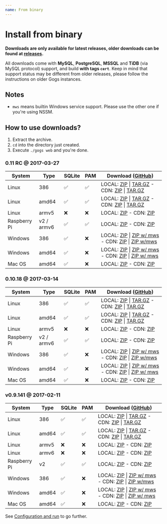```yaml
---
name: From binary
---
```


# Install from binary

**Downloads are only available for latest releases, older downloads can be found at [releases](https://github.com/gogits/gogs/releases).**

All downloads come with **MySQL**, **PostgreSQL**, **MSSQL** and **TiDB** (via MySQL protocol) support, and build **with tags `cert`**. Keep in mind that support status may be different from older releases, please follow the instructions on older Gogs instances.

## Notes

- `mws` means builtin Windows service support. Please use the other one if you're using NSSM.

## How to use downloads?

1. Extract the archive.
2. `cd` into the directory just created.
3. Execute `./gogs web` and you're done.

### 0.11 RC @ 2017-03-27

|System|Type|SQLite|PAM|Download ([GitHub](https://github.com/gogits/gogs/releases/tag/v0.11rc))|
|------|----|------|---|--------|
|Linux|386|✅|✅|LOCAL: [ZIP](https://dl.gogs.io/0.11rc/linux_386.zip) \| [TAR.GZ](https://dl.gogs.io/0.11rc/linux_386.tar.gz) - CDN: [ZIP](https://cdn.gogs.io/0.11rc/linux_386.zip) \| [TAR.GZ](https://cdn.gogs.io/0.11rc/linux_386.tar.gz)|
|Linux|amd64|✅|✅|LOCAL: [ZIP](https://dl.gogs.io/0.11rc/linux_amd64.zip) \| [TAR.GZ](https://dl.gogs.io/0.11rc/linux_amd64.tar.gz) - CDN: [ZIP](https://cdn.gogs.io/0.11rc/linux_amd64.zip) \| [TAR.GZ](https://cdn.gogs.io/0.11rc/linux_amd64.tar.gz)|
|Linux|armv5|❌|❌|LOCAL: [ZIP](https://dl.gogs.io/0.11rc/linux_armv5.zip) - CDN: [ZIP](https://cdn.gogs.io/0.11rc/linux_armv5.zip)|
|Raspberry Pi|v2 / armv6|✅|✅|LOCAL: [ZIP](https://dl.gogs.io/0.11rc/raspi2_armv6.zip) - CDN: [ZIP](https://cdn.gogs.io/0.11rc/raspi2_armv6.zip)|
|Windows|386|✅|❌|LOCAL: [ZIP](https://dl.gogs.io/0.11rc/windows_386.zip) \| [ZIP w/ mws](https://dl.gogs.io/0.11rc/windows_386_mws.zip) - CDN: [ZIP](https://cdn.gogs.io/0.11rc/windows_386.zip) \| [ZIP w/mws](https://cdn.gogs.io/0.11rc/windows_386_mws.zip)|
|Windows|amd64|✅|❌|LOCAL: [ZIP](https://dl.gogs.io/0.11rc/windows_amd64.zip) \| [ZIP w/ mws](https://dl.gogs.io/0.11rc/windows_amd64_mws.zip) - CDN: [ZIP](https://cdn.gogs.io/0.11rc/windows_amd64.zip) \| [ZIP w/ mws](https://cdn.gogs.io/0.11rc/windows_amd64_mws.zip)|
|Mac OS|amd64|✅|❌|LOCAL: [ZIP](https://dl.gogs.io/0.11rc/darwin_amd64.zip) - CDN: [ZIP](https://cdn.gogs.io/0.11rc/darwin_amd64.zip)|

### 0.10.18 @ 2017-03-14

|System|Type|SQLite|PAM|Download ([GitHub](https://github.com/gogits/gogs/releases/tag/v0.10.18))|
|------|----|------|---|--------|
|Linux|386|✅|✅|LOCAL: [ZIP](https://dl.gogs.io/0.10.18/linux_386.zip) \| [TAR.GZ](https://dl.gogs.io/0.10.18/linux_386.tar.gz) - CDN: [ZIP](https://cdn.gogs.io/0.10.18/linux_386.zip) \| [TAR.GZ](https://cdn.gogs.io/0.10.18/linux_386.tar.gz)|
|Linux|amd64|✅|✅|LOCAL: [ZIP](https://dl.gogs.io/0.10.18/linux_amd64.zip) \| [TAR.GZ](https://dl.gogs.io/0.10.18/linux_amd64.tar.gz) - CDN: [ZIP](https://cdn.gogs.io/0.10.18/linux_amd64.zip) \| [TAR.GZ](https://cdn.gogs.io/0.10.18/linux_amd64.tar.gz)|
|Linux|armv5|❌|❌|LOCAL: [ZIP](https://dl.gogs.io/0.10.18/linux_armv5.zip) - CDN: [ZIP](https://cdn.gogs.io/0.10.18/linux_armv5.zip)|
|Raspberry Pi|v2 / armv6|✅|✅|LOCAL: [ZIP](https://dl.gogs.io/0.10.18/raspi2_armv6.zip) - CDN: [ZIP](https://cdn.gogs.io/0.10.18/raspi2_armv6.zip)|
|Windows|386|✅|❌|LOCAL: [ZIP](https://dl.gogs.io/0.10.18/windows_386.zip) \| [ZIP w/ mws](https://dl.gogs.io/0.10.18/windows_386_mws.zip) - CDN: [ZIP](https://cdn.gogs.io/0.10.18/windows_386.zip) \| [ZIP w/mws](https://cdn.gogs.io/0.10.18/windows_386_mws.zip)|
|Windows|amd64|✅|❌|LOCAL: [ZIP](https://dl.gogs.io/0.10.18/windows_amd64.zip) \| [ZIP w/ mws](https://dl.gogs.io/0.10.18/windows_amd64_mws.zip) - CDN: [ZIP](https://cdn.gogs.io/0.10.18/windows_amd64.zip) \| [ZIP w/ mws](https://cdn.gogs.io/0.10.18/windows_amd64_mws.zip)|
|Mac OS|amd64|✅|❌|LOCAL: [ZIP](https://dl.gogs.io/0.10.18/darwin_amd64.zip) - CDN: [ZIP](https://cdn.gogs.io/0.10.18/darwin_amd64.zip)|

### v0.9.141 @ 2017-02-11

|System|Type|SQLite|PAM|Download ([GitHub](https://github.com/gogits/gogs/releases/tag/v0.9.141))|
|------|----|------|---|--------|
|Linux|386|✅|✅|LOCAL: [ZIP](https://dl.gogs.io/gogs_v0.9.141_linux_386.zip) \| [TAR.GZ](https://dl.gogs.io/gogs_v0.9.141_linux_386.tar.gz) - CDN: [ZIP](https://cdn.gogs.io/gogs_v0.9.141_linux_386.zip) \| [TAR.GZ](https://cdn.gogs.io/gogs_v0.9.141_linux_386.tar.gz)|
|Linux|amd64|✅|✅|LOCAL: [ZIP](https://dl.gogs.io/gogs_v0.9.141_linux_amd64.zip) \| [TAR.GZ](https://dl.gogs.io/gogs_v0.9.141_linux_amd64.tar.gz) - CDN: [ZIP](https://cdn.gogs.io/gogs_v0.9.141_linux_amd64.zip) \| [TAR.GZ](https://cdn.gogs.io/gogs_v0.9.141_linux_amd64.tar.gz)|
|Linux|armv5|❌|❌|LOCAL: [ZIP](https://dl.gogs.io/gogs_v0.9.141_linux_armv5.zip) - CDN: [ZIP](https://cdn.gogs.io/gogs_v0.9.141_linux_armv5.zip)|
|Linux|armv6|❌|❌|LOCAL: [ZIP](https://dl.gogs.io/gogs_v0.9.141_linux_armv6.zip) - CDN: [ZIP](https://cdn.gogs.io/gogs_v0.9.141_linux_armv6.zip)|
|Raspberry Pi|v2|✅|✅|LOCAL: [ZIP](https://dl.gogs.io/gogs_v0.9.141_raspi2_armv6.zip) - CDN: [ZIP](https://cdn.gogs.io/gogs_v0.9.141_raspi2_armv6.zip)|
|Windows|386|✅|❌|LOCAL: [ZIP](https://dl.gogs.io/gogs_v0.9.141_windows_386.zip) \| [ZIP w/ mws](https://dl.gogs.io/gogs_v0.9.141_windows_386_mws.zip) - CDN: [ZIP](https://cdn.gogs.io/gogs_v0.9.141_windows_386.zip) \| [ZIP w/mws](https://cdn.gogs.io/gogs_v0.9.141_windows_386_mws.zip)|
|Windows|amd64|✅|❌|LOCAL: [ZIP](https://dl.gogs.io/gogs_v0.9.141_windows_amd64.zip) \| [ZIP w/ mws](https://dl.gogs.io/gogs_v0.9.141_windows_amd64_mws.zip) - CDN: [ZIP](https://cdn.gogs.io/gogs_v0.9.141_windows_amd64.zip) \| [ZIP w/ mws](https://cdn.gogs.io/gogs_v0.9.141_windows_amd64_mws.zip)|
|Mac OS|amd64|✅|❌|LOCAL: [ZIP](https://dl.gogs.io/gogs_v0.9.141_darwin_amd64.zip) - CDN: [ZIP](https://cdn.gogs.io/gogs_v0.9.141_darwin_amd64.zip)|

See [Configuration and run](/docs/installation/configuration_and_run.html) to go further.